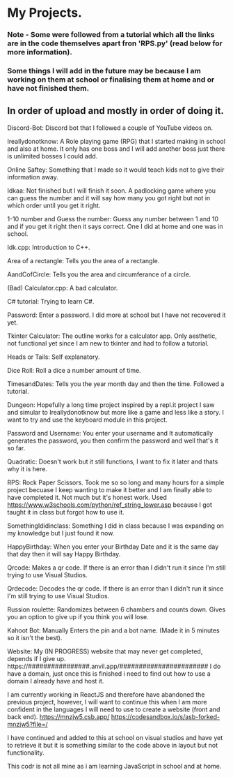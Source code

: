 # My Projects.
### Note - Some were followed from a tutorial which all the links are in the code themselves apart fron 'RPS.py' (read below for more information).
### Some things I will add in the future may be because I am working on them at school or finalising them at home and or have not finished them.
## In order of upload and mostly in order of doing it.

Discord-Bot:
Discord bot that I followed a couple of YouTube videos on.


Ireallydonotknow:
A Role playing game (RPG) that I started making in school and also at home. It only has one boss and I will add another boss just there is unlimited bosses I could add.


Online Saftey:
Something that I made so it would teach kids not to give their information away.


Idkaa:
Not finished but I will finish it soon. A padlocking game where you can guess the number and it will say how many you got right but not in which order until you get it right.


1-10 number and Guess the number:
Guess any number between 1 and 10 and if you get it right then it says correct. One I did at home and one was in school.


Idk.cpp:
Introduction to C++.


Area of a rectangle:
Tells you the area of a rectangle.


AandCofCircle:
Tells you the area and circumferance of a circle.


(Bad) Calculator.cpp:
A bad calculator.

C# tutorial:
Trying to learn C#.

Password:
Enter a password. I did more at school but I have not recovered it yet.


Tkinter Calculator:
The outline works for a calculator app. Only aesthetic, not functional yet since I am new to tkinter and had to follow a tutorial.


Heads or Tails:
Self explanatory.


Dice Roll:
Roll a dice a number amount of time.


TimesandDates:
Tells you the year month day and then the time. Followed a tutorial.


Dungeon:
Hopefully a long time project inspired by a repl.it project I saw and simular to Ireallydonotknow but more like a game and less like a story. I want to try and use the keyboard module in this project.


Password and Username:
You enter your username and It automatically generates the password, you then confirm the password and well that's it so far.


Quadratic:
Doesn't work but it still functions, I want to fix it later and thats why it is here.


RPS:
Rock Paper Scissors. Took me so so long and many hours for a simple project becuase I keep wanting to make it better and I am finally able to have completed it. Not much but it's honest work. Used https://www.w3schools.com/python/ref_string_lower.asp because I got taught it in class but forgot how to use it.


SomethingIdidinclass:
Something I did in class because I was expanding on my knowledge but I just found it now.


HappyBirthday:
When you enter your Birthday Date and it is the same day that day then it will say Happy Birthday.


Qrcode:
Makes a qr code. If there is an error than I didn't run it since I'm still trying to use Visual Studios.


Qrdecode:
Decodes the qr code. If there is an error than I didn't run it since I'm still trying to use Visual Studios.

Russion roulette:
Randomizes between 6 chambers and counts down. Gives you an option to give up if you think you will lose.

Kahoot Bot:
Manually Enters the pin and a bot name. (Made it in 5 minutes so it isn't the best).



Website:
My (IN PROGRESS) website that may never get completed, depends if I give up.
https://################.anvil.app/#######################
I do have a domain, just once this is finished i need to find out how to use a domain I already have and host it.

I am currently working in ReactJS and therefore have abandoned the previous project, however, I will want to continue this when I am more confident in the languages I will need to use to create a website (front and back end).
https://mnzjw5.csb.app/
https://codesandbox.io/s/asb-forked-mnzjw5?file=/

I have continued and added to this at school on visual studios and have yet to retrieve it but it is something similar to the code above in layout but not functionality.

This codr is not all mine as i am learning JavaScript in school and at home.
